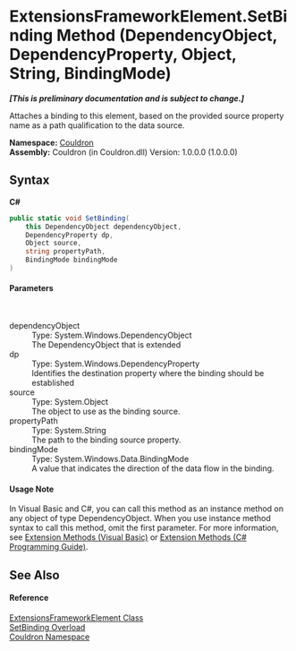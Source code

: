 # ExtensionsFrameworkElement.SetBinding Method (DependencyObject, DependencyProperty, Object, String, BindingMode)
 _**\[This is preliminary documentation and is subject to change.\]**_

Attaches a binding to this element, based on the provided source property name as a path qualification to the data source.

**Namespace:**&nbsp;<a href="N_Couldron">Couldron</a><br />**Assembly:**&nbsp;Couldron (in Couldron.dll) Version: 1.0.0.0 (1.0.0.0)

## Syntax

**C#**<br />
``` C#
public static void SetBinding(
	this DependencyObject dependencyObject,
	DependencyProperty dp,
	Object source,
	string propertyPath,
	BindingMode bindingMode
)
```


#### Parameters
&nbsp;<dl><dt>dependencyObject</dt><dd>Type: System.Windows.DependencyObject<br />The DependencyObject that is extended</dd><dt>dp</dt><dd>Type: System.Windows.DependencyProperty<br />Identifies the destination property where the binding should be established</dd><dt>source</dt><dd>Type: System.Object<br />The object to use as the binding source.</dd><dt>propertyPath</dt><dd>Type: System.String<br />The path to the binding source property.</dd><dt>bindingMode</dt><dd>Type: System.Windows.Data.BindingMode<br />A value that indicates the direction of the data flow in the binding.</dd></dl>

#### Usage Note
In Visual Basic and C#, you can call this method as an instance method on any object of type DependencyObject. When you use instance method syntax to call this method, omit the first parameter. For more information, see <a href="http://msdn.microsoft.com/en-us/library/bb384936.aspx">Extension Methods (Visual Basic)</a> or <a href="http://msdn.microsoft.com/en-us/library/bb383977.aspx">Extension Methods (C# Programming Guide)</a>.

## See Also


#### Reference
<a href="T_Couldron_ExtensionsFrameworkElement">ExtensionsFrameworkElement Class</a><br /><a href="Overload_Couldron_ExtensionsFrameworkElement_SetBinding">SetBinding Overload</a><br /><a href="N_Couldron">Couldron Namespace</a><br />